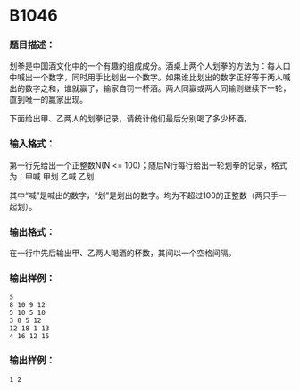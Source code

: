 # B1046

### 题目描述：

划拳是中国酒文化中的一个有趣的组成成分。酒桌上两个人划拳的方法为：每人口中喊出一个数字，同时用手比划出一个数字。如果谁比划出的数字正好等于两人喊出的数字之和，谁就赢了，输家自罚一杯酒。两人同赢或两人同输则继续下一轮，直到唯一的赢家出现。

下面给出甲、乙两人的划拳记录，请统计他们最后分别喝了多少杯酒。

### 输入格式：

第一行先给出一个正整数N(N <= 100)；随后N行每行给出一轮划拳的记录，格式为：甲喊 甲划 乙喊 乙划

其中“喊”是喊出的数字，“划”是划出的数字。均为不超过100的正整数（两只手一起划）。

### 输出格式：

在一行中先后输出甲、乙两人喝酒的杯数，其间以一个空格间隔。

### 输出样例：

```
5
8 10 9 12
5 10 5 10
3 8 5 12
12 18 1 13
4 16 12 15
```

### 输出样例：

`1 2 `
